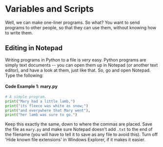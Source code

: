 <!-- -
Title: Variables and Scripts
Description: Some notes on Python 2 scripts and variables
- -->

Variables and Scripts
=====================

Well, we can make one-liner programs. So what? You want to send programs to 
other people, so that they can use them, without knowing how to write them.

Editing in Notepad
------------------

Writing programs in Python to a file is *very* easy. Python programs are simply 
text documents -- you can open them up in Notepad (or another text editor), and 
have a look at them, just like that. So, go and open Notepad. Type the 
following:

#### Code Example 1: mary.py

```python
# A simple program.
print("Mary had a little lamb,")
print("its fleece was white as snow;")
print("and everywhere that Mary went"),
print("her lamb was sure to go.")
```

Keep this exactly the same, down to where the commas are placed. Save the file 
as `mary.py` and make sure Notepad doesn't add `.txt` to the end of the 
filename (you will have to tell it to save as any file to avoid this). Turn off 
'Hide known file extensions' in Windows Explorer, if it makes it easier.
<!--
== Using the IDLE environment ==

Now, open up the Python IDLE program (should be in your start menu). Click 'File > Open' and find <tt>mary.py</tt> and open it. If you can't find <tt>mary.py</tt>, set the open dialogue to 'Files of type: All Files (*)'. A new window will open, showing the program you just wrote. To run your program, click 'Run > Run Module' (or just press {{key press|F5}}). Your program will now run in the main Python screen (titled 'Python Shell') and will look like this:

;Code Example 2 – <tt>mary.py</tt> output
<pre>
Mary had a little lamb,
its fleece was white as snow;
and everywhere that Mary went her lamb was sure to go.
</pre>

You can also use IDLE to create Python programs, like what you did in Notepad. Simply click 'File > New'. We will be writing all of our programs now in the Python IDLE program—the Notepad thing is just a demonstration to tell you that a <tt>.py</tt> file is just a simple text file, which anyone can see.

There are a couple of things to notice here:

First of all, the comment wasn't shown. That is good, because remember—comments aren't compiled. (Try compiling it after removing the #—it comes out messy.)

Second, is that the 3rd and 4th line got joined. This is because there is a comma just outside the inverted commas that surround the text. In the <tt>print</tt> command, this stops the program from starting a new line on the screen when showing text. (This might not work with Python 3.0 version onwards.  Check your installed version).

You can also run the program from your command line program (e.g., <tt>cmd</tt>). Open the prompt up, type <code>cd path\to\your\file</code> then type <code>python mary.py</code>. Your program will now execute in the command line.

== Variables ==

Now let's start introducing variables. Variables store a value, that can be looked at or changed at a later time. Let's make a program that uses variables. Open up IDLE and click 'File > New Window'. A new window now appears, and it is easy to type in programs. Type the following (or just copy and paste—just read very carefully, and compare the code to the output that the program will make):

;Code Example 3 – Variables
<source lang="python">
#Variables demonstrated
print ("This program is a demo of variables.")
v = 1
print("The value of v is now", v)
v = v + 1
print("v now equals itself plus one, making it worth", v)
v = 51
print("v can store any numerical value, to be used elsewhere.")
print("For example, in a sentence. v is now worth", v)
print("v times 5 equals", v * 5)
print("But v still only remains", v)
print("To make v five times bigger, you would have to type v = v * 5")
v = v * 5
print("There you go, now v equals", v, "and not", v / 5)
</source>

Note that if you just want to modify a variable's value with respect to itself, there are shortcuts. These are called [[w:augmented assignment|augmented assignment operators]]:

{| width=40% border=1
  |+ Table 1 – Augmented operators
|-
  ! Standard form
  ! Augmented
|-
|v = v + 5
|v += 5
|-
|v = v - 5
|v -= 5
|-
|v = v * 5
|v *= 5
|-
|v = v / 5
|v /= 5
|}

== Strings ==

As you can see, variables store values, for use at a later time. You can change them at any time. You can put in more than numbers, though. Variables can hold things like text. A variable that holds text is called a string. Try this program:

;Code Example 4 – Strings
<source lang="python">
#Giving variables text, and adding text.
word1 = "Good"
word2 = "morning"
word3 = "to you too!"
print(word1, word2)
sentence = word1 + " " + word2 + " " + word3
print(sentence)
</source>

The output will be:

;Code Example 5 – String output
<pre>
Good morning
Good morning to you too!
</pre>

As you see, the variables above were holding text. Variable names can also be longer than one letter—here, we had word1, word2, and word3. As you can also see, strings can be added together to make longer words or sentences. However, spaces aren't added in between the words—hence me putting in the " " things (there is one space between those).

[[Category:A Beginner's Python Tutorial]]
- -->

